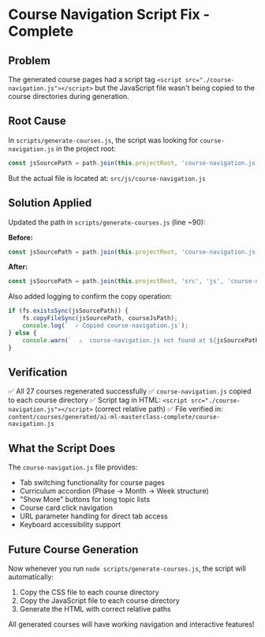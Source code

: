 # Course Navigation Script Fix - Complete

## Problem
The generated course pages had a script tag `<script src="./course-navigation.js"></script>` but the JavaScript file wasn't being copied to the course directories during generation.

## Root Cause
In `scripts/generate-courses.js`, the script was looking for `course-navigation.js` in the project root:
```javascript
const jsSourcePath = path.join(this.projectRoot, 'course-navigation.js');
```

But the actual file is located at: `src/js/course-navigation.js`

## Solution Applied
Updated the path in `scripts/generate-courses.js` (line ~90):

**Before:**
```javascript
const jsSourcePath = path.join(this.projectRoot, 'course-navigation.js');
```

**After:**
```javascript
const jsSourcePath = path.join(this.projectRoot, 'src', 'js', 'course-navigation.js');
```

Also added logging to confirm the copy operation:
```javascript
if (fs.existsSync(jsSourcePath)) {
    fs.copyFileSync(jsSourcePath, courseJsPath);
    console.log(`  ✓ Copied course-navigation.js`);
} else {
    console.warn(`  ⚠️  course-navigation.js not found at ${jsSourcePath}`);
}
```

## Verification
✅ All 27 courses regenerated successfully
✅ `course-navigation.js` copied to each course directory
✅ Script tag in HTML: `<script src="./course-navigation.js"></script>` (correct relative path)
✅ File verified in: `content/courses/generated/ai-ml-masterclass-complete/course-navigation.js`

## What the Script Does
The `course-navigation.js` file provides:
- Tab switching functionality for course pages
- Curriculum accordion (Phase → Month → Week structure)
- "Show More" buttons for long topic lists
- Course card click navigation
- URL parameter handling for direct tab access
- Keyboard accessibility support

## Future Course Generation
Now whenever you run `node scripts/generate-courses.js`, the script will automatically:
1. Copy the CSS file to each course directory
2. Copy the JavaScript file to each course directory
3. Generate the HTML with correct relative paths

All generated courses will have working navigation and interactive features!
